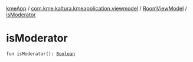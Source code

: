 [kmeApp](../../index.md) / [com.kme.kaltura.kmeapplication.viewmodel](../index.md) / [RoomViewModel](index.md) / [isModerator](./is-moderator.md)

# isModerator

`fun isModerator(): `[`Boolean`](https://kotlinlang.org/api/latest/jvm/stdlib/kotlin/-boolean/index.html)